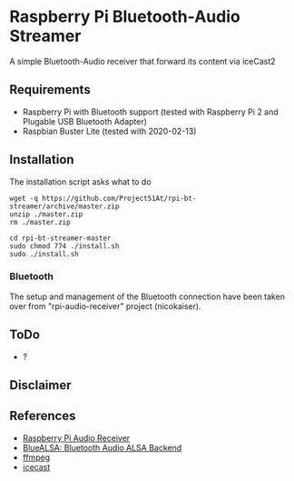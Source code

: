 # Raspberry Pi Bluetooth-Audio Streamer
A simple Bluetooth-Audio receiver that forward its content via iceCast2 

## Requirements
 - Raspberry Pi with Bluetooth support (tested with Raspberry Pi 2 and Plugable USB Bluetooth Adapter)
 - Raspbian Buster Lite (tested with 2020-02-13)
 
## Installation
The installation script asks what to do

    wget -q https://github.com/Project51At/rpi-bt-streamer/archive/master.zip
    unzip ./master.zip
    rm ./master.zip

    cd rpi-bt-streamer-master
    sudo chmod 774 ./install.sh
    sudo ./install.sh

### Bluetooth
The setup and management of the Bluetooth connection have been taken over from "rpi-audio-receiver" project (nicokaiser).
    
## ToDo
- ?

## Disclaimer

## References
- [Raspberry Pi Audio Receiver](https://github.com/nicokaiser/rpi-audio-receiver)
- [BlueALSA: Bluetooth Audio ALSA Backend](https://github.com/Arkq/bluez-alsa)
- [ffmpeg](https://www.ffmpeg.org/)
- [icecast](https://icecast.org/)

